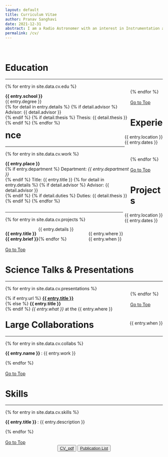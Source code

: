 ```yaml
---
layout: default
title: Curriculum Vitae
author: Pranav Sanghavi
date: 2021-12-31
abstract: I am a Radio Astronomer with an interest in Instrumentation and VLBI. I am currently completing my PhD at West Virginia University. My goal is to strive towards acquiring end-to-end experitise from analog chains to digital pipelines. I would like to build to telescopes to uncover the secrets of Fast Radio Bursts and Cosmology.
permalink: /cv/
---
```


<br>

<h1 id = "edu">Education</h1>

<hr>

<div class="container">
  {% for entry in site.data.cv.edu %}
    <div class="content_left_responsive">
      <p style='float: left; width: 100vw; max-width: 400px;'>
        <b>{{ entry.school }}</b><br>
        {{ entry.degree }}<br>
        {% for detail in entry.details %}
          {% if detail.advisor %}
            Advisor: {{ detail.advisor }}<br>
          {% endif %}
          {% if detail.thesis %}
            Thesis: {{ detail.thesis }}<br>
          {% endif %}
        {% endfor %}
      </p>
    </div>
    <div class="content_left_responsive">
      <p style='float: right'>
        {{ entry.location }}<br>
        {{ entry.dates }}<br>
      </p>
    </div>
  {% endfor %}
</div>
<br>
<a href="#">Go to Top</a>

<br>
<h1 id = "edu">Experience</h1>

<hr>

<div class="container">
  {% for entry in site.data.cv.work %}
    <div class="content_left_responsive">
      <p style='float: left; width: 100vw; max-width: 400px;'>
        <b>{{ entry.place }}</b><br>
        {% if entry.department %}
            Department: <i>{{ entry.department }}</i><br>
        {% endif %}
        Title: {{ entry.title }}
        {% for detail in entry.details %}
          {% if detail.advisor %}
            Advisor: {{ detail.advisor }}<br>
          {% endif %}
          {% if detail.duties %}
            Duties: {{ detail.thesis }}<br>
          {% endif %}
        {% endfor %}
      </p>
    </div>
    <div class="content_left_responsive">
      <p style='float: right; margin-left: 5px;'>
        {{ entry.location }}<br>
        {{ entry.dates }}<br>
      </p>
    </div>
  {% endfor %}
</div>
<br>
<a href="#">Go to Top</a>

<br>
<h1 id = "skills">Projects</h1>
<hr>
<div class="container">
  {% for entry in site.data.cv.projects %}
    <div class="content_left_responsive">
      <p style='float: left'>
        <b> {{ entry.title }} </b><br>
        <b> {{ entry.brief }} </b><br>
    </p>
    <div class="content_left_responsive">
      <p style='float: right; margin-left: 5px;'>
        {{ entry.where }}<br>
        {{ entry.when }}<br>
      </p>
    </div>
    <p>
      {{ entry.details }}
    </p>
  {% endfor %}
</div>
<br>
<a href="#">Go to Top</a>

<br>
<h1 id = "pres">Science Talks & Presentations</h1>

<hr>

<div class="container">
  {% for entry in site.data.cv.presentations %}
    <div class="content_left_responsive">
      <p style='float: left; width: 100vw; max-width: 400px;'>
        {% if entry.url %}
          <b><a href="{{ entry.url }}">{{ entry.title }}</a></b><br>
        {% else %}
          <b>{{ entry.title }}</b><br>
        {% endif %}
        <i>{{ entry.what }}</i> at the {{ entry.where }}<br>
        </p>
    </div>
    <div class="content_left_responsive">
      <p style='float: right; text-align: right; margin-left: 5px;'>
        {{ entry.when }}<br>
        </p>
    </div>
  {% endfor %}
</div>
<br>
<a href="#">Go to Top</a>

<br>
<h1 id = "skills">Large Collaborations</h1>

<hr>

<div class="container">
  {% for entry in site.data.cv.collabs %}
  <p>
    <b> {{ entry.name }} </b>: {{ entry.work }}<br>
    </p>
  {% endfor %}
</div>
<br>
<a href="#">Go to Top</a>

<br>
<h1 id = "skills">Skills</h1>
<hr>
<div class="container">
  {% for entry in site.data.cv.skills %}
  <p>
    <b>{{ entry.title }} </b>: {{ entry.description }}<br>
    </p>
  {% endfor %}
</div>
<br>
<a href="#">Go to Top</a>

<br>
<div style="text-align: center;">
    <button><a href="https://pranavsanghavi.com/CV/">CV_pdf</a></button>
    <button><a href="{{ site.url }}/pub_list">Publication List</a></button>
</div>
